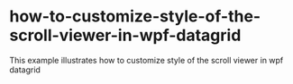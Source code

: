 # how-to-customize-style-of-the-scroll-viewer-in-wpf-datagrid
This example illustrates how to customize style of the scroll viewer in wpf datagrid

